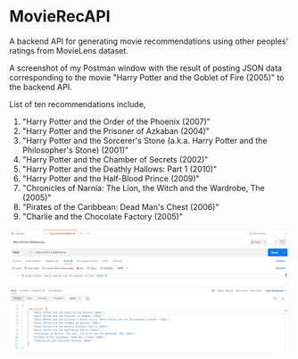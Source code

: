 # MovieRecAPI
A backend API for generating movie recommendations using other peoples' ratings from MovieLens dataset.

A screenshot of my Postman window with the result of posting JSON data corresponding to the movie "Harry Potter and the Goblet of Fire (2005)" to the backend API.

List of ten recommendations include,
 <ol>
 <li>"Harry Potter and the Order of the Phoenix (2007)" </li>
 <li>"Harry Potter and the Prisoner of Azkaban (2004)"</li>
 <li>"Harry Potter and the Sorcerer's Stone (a.k.a. Harry Potter and the Philosopher's Stone) (2001)"</li>
 <li>"Harry Potter and the Chamber of Secrets (2002)"</li>
 <li>"Harry Potter and the Deathly Hallows: Part 1 (2010)"</li>
 <li>"Harry Potter and the Half-Blood Prince (2009)"</li>
 <li>"Chronicles of Narnia: The Lion, the Witch and the Wardrobe, The (2005)"</li>
 <li>"Pirates of the Caribbean: Dead Man's Chest (2006)"</li>
 <li>"Charlie and the Chocolate Factory (2005)"</li>
  
  
 </ol>

![alt text](https://github.com/peter-w-bryant/MovieRecAPI/blob/main/movieRecPostmanScreenshot.png?raw=true)

